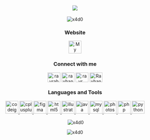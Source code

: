 <h1 align="center"><img src="Header.gif"></img></h1>

<p align="center"> <img src="https://komarev.com/ghpvc/?username=x4d0&label=Profile%20views&color=0e75b6&style=flat" alt="x4d0" /> </p>
<h3 align="center">Website</h3>
<p align="center">
<a href="https://x4d0.github.io/" target="blank"><img align="center" src="https://cdn3.iconfinder.com/data/icons/colorful-guache-social-media-logos-1/159/social-media_web-256.png" alt="My Website" height="40" width="40" /></a>
</p>

<h3 align="center">Connect with me</h3>
<p align="center">
<a href="https://twitter.com/rayrahmanda" target="blank"><img align="center" src="https://cdn.jsdelivr.net/npm/simple-icons@3.0.1/icons/twitter.svg" alt="rayrahmanda" height="30" width="40" /></a>
<a href="https://fb.com/rayhan.rahmanda" target="blank"><img align="center" src="https://cdn.jsdelivr.net/npm/simple-icons@3.0.1/icons/facebook.svg" alt="rayhan.rahmanda" height="30" width="40" /></a>
<a href="https://instagram.com/rayr._" target="blank"><img align="center" src="https://cdn.jsdelivr.net/npm/simple-icons@3.0.1/icons/instagram.svg" alt="rayr._" height="30" width="40" /></a>
<a href="https://id.linkedin.com/in/rayhan-rahmanda" target="blank"><img align="center" src="https://cdn.jsdelivr.net/npm/simple-icons@3.0.1/icons/linkedin.svg" alt="Rayhan Rahmanda" height="30" width="40" /></a>
</p>

<h3 align="center">Languages and Tools</h3>
<p align="center"> <a href="https://codeigniter.com" target="_blank"> <img src="https://cdn.worldvectorlogo.com/logos/codeigniter.svg" alt="codeigniter" width="40" height="40"/> </a> <a href="https://www.w3schools.com/cpp/" target="_blank"> <img src="https://upload.wikimedia.org/wikipedia/commons/thumb/1/18/ISO_C%2B%2B_Logo.svg/459px-ISO_C%2B%2B_Logo.svg.png" alt="cplusplus" width="40" height="40"/> </a> <a href="https://www.figma.com/" target="_blank"> <img src="https://www.vectorlogo.zone/logos/figma/figma-icon.svg" alt="figma" width="40" height="40"/> </a> <a href="https://www.w3.org/html/" target="_blank"> <img src="https://upload.wikimedia.org/wikipedia/commons/thumb/6/61/HTML5_logo_and_wordmark.svg/768px-HTML5_logo_and_wordmark.svg.png" alt="html5" width="40" height="40"/> </a> <a href="https://www.adobe.com/in/products/illustrator.html" target="_blank"> <img src="https://www.vectorlogo.zone/logos/adobe_illustrator/adobe_illustrator-icon.svg" alt="illustrator" width="40" height="40"/> </a> <a href="https://www.java.com" target="_blank"> <img src="https://www.vectorlogo.zone/logos/java/java-vertical.svg" alt="java" width="40" height="40"/> </a> <a href="https://www.mysql.com/" target="_blank"> <img src="https://www.vectorlogo.zone/logos/mysql/mysql-official.svg" alt="mysql" width="40" height="40"/> </a> <a href="https://www.photoshop.com/en" target="_blank"> <img src="https://upload.wikimedia.org/wikipedia/commons/thumb/a/af/Adobe_Photoshop_Mobile_icon.svg/1200px-Adobe_Photoshop_Mobile_icon.svg.png" alt="photoshop" width="40" height="40"/> </a> <a href="https://www.php.net" target="_blank"> <img src="https://www.vectorlogo.zone/logos/php/php-vertical.svg" alt="php" width="40" height="40"/> </a> <a href="https://www.python.org" target="_blank"> <img src="https://www.vectorlogo.zone/logos/python/python-vertical.svg" alt="python" width="40" height="40"/> </a> </p>

<p align="center">&nbsp;<img align="center" src="https://github-readme-stats.vercel.app/api?username=x4d0&show_icons=true&locale=en" alt="x4d0" /></p>

<p align="center"><img align="center" src="https://github-readme-streak-stats.herokuapp.com/?user=x4d0&" alt="x4d0" /></p>

